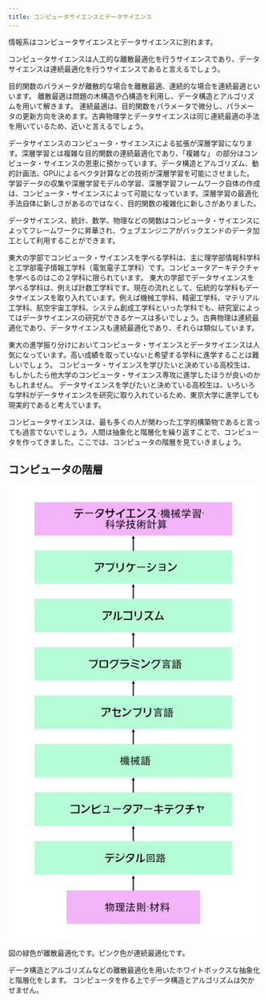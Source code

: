```yaml
---
title: コンピュータサイエンスとデータサイエンス
---
```


情報系はコンピュータサイエンスとデータサイエンスに別れます。

コンピュータサイエンスは人工的な離散最適化を行うサイエンスであり、データサイエンスは連続最適化を行うサイエンスであると言えるでしょう。

目的関数のパラメータが離散的な場合を離散最適、連続的な場合を連続最適といいます。
離散最適は問題の木構造や凸構造を利用し、データ構造とアルゴリズムを用いて解きます。
連続最適は、目的関数をパラメータで微分し、パラメータの更新方向を決めます。古典物理学とデータサイエンスは同じ連続最適の手法を用いているため、近いと言えるでしょう。

データサイエンスのコンピュータ・サイエンスによる拡張が深層学習になります。深層学習とは複雑な目的関数の連続最適化であり、「複雑な」
の部分はコンピュータ・サイエンスの恩恵に預かっています。データ構造とアルゴリズム、動的計画法、GPUによるベクタ計算などの技術が深層学習を可能にさせました。学習データの収集や深層学習モデルの学習、深層学習フレームワーク自体の作成は、コンピュータ・サイエンスによって可能になっています。深層学習の最適化手法自体に新しさがあるのではなく、目的関数の複雑化に新しさがありました。

データサイエンス、統計、数学、物理などの関数はコンピュータ・サイエンスによってフレームワークに昇華され、ウェブエンジニアがバックエンドのデータ加工として利用することができます。


東大の学部でコンピュータ・サイエンスを学べる学科は、主に理学部情報科学科と工学部電子情報工学科（電気電子工学科）です。コンピュータアーキテクチャを学べるのはこの２学科に限られています。
東大の学部でデータサイエンスを学べる学科は、例えば計数工学科です。現在の流れとして、伝統的な学科もデータサイエンスを取り入れています。例えば機械工学科、精密工学科、マテリアル工学科、航空宇宙工学科、システム創成工学科といった学科でも、研究室によってはデータサイエンスの研究ができるケースは多いでしょう。古典物理は連続最適化であり、データサイエンスも連続最適化であり、それらは類似しています。

東大の進学振り分けにおいてコンピュータ・サイエンスとデータサイエンスは人気になっています。高い成績を取っていないと希望する学科に進学することは難しいでしょう。
コンピュータ・サイエンスを学びたいと決めている高校生は、もしかしたら他大学のコンピュータ・サイエンス専攻に進学したほうが良いのかもしれません。
データサイエンスを学びたいと決めている高校生は、いろいろな学科がデータサイエンスを研究に取り入れているため、東京大学に進学しても現実的であると考えています。


コンピュータサイエンスは、最も多くの人が関わった工学的構築物であると言っても過言でないでしょう。人間は抽象化と階層化を繰り返すことで、コンピュータを作ってきました。ここでは、コンピュータの階層を見ていきましょう。

## コンピュータの階層


![computer science](./computer-science.jpeg)

図の緑色が離散最適化です。ピンク色が連続最適化です。

データ構造とアルゴリズムなどの離散最適化を用いたホワイトボックスな抽象化と階層化をします。
コンピュータを作る上でデータ構造とアルゴリズムは欠かせません。


<!-- データサイエンス/AIをコンピュータを用いて社会に価値を還元していくには、データ構造とアルゴリズムが必要です。

現在の学校における教育では連続最適化が主なテーマとなっています。
今後は、情報分野の中核を占める離散最適化をバランス良く取り入れていくことが求められています。

大学内では、研究としてデータサイエンスやAIが盛んに行われています。
一方で、webアプリケーション(frontend, backend)の東大の講義はありません。

GAFAが覇権を握っているのはwebアプリケーション分野の業界です。
成熟した企業が蓄積したデータを用いてデータサイエンス/AIをし、さらに付加価値を提供しています。
GAFAに対抗するためには、データサイエンス/AIだけではなく、基盤となるwebアプリケーション分野(データ構造とアルゴリズム)に力を入れる必要があります。

私たちut.code();は、webアプリケーションに注力しています。
0から1の価値を生み出して社会に価値を提供するためには、webアプリケーション分野(データ構造とアルゴリズム)が必要不可欠だと考えています。

webアプリケーションとデータサイエンス/AIの融合が東大で求められています。

社会に価値を還元していくことを目指してut.code();はwebアプリケーションの後進育成に注力しています。 -->

<!--
![discrete-continuous](./computer-science-discrete-continuous.JPG) -->

